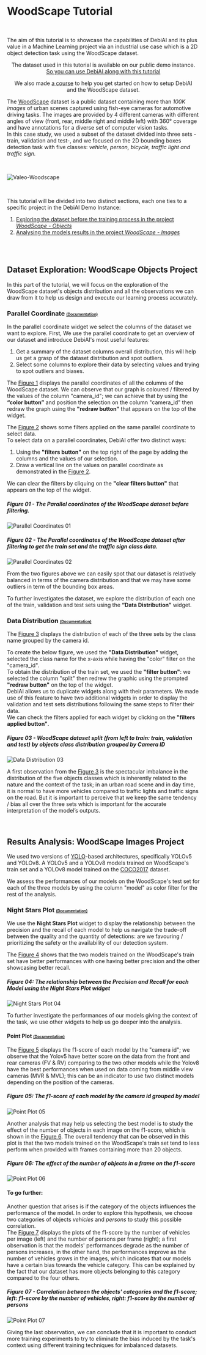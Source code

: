 # WoodScape Tutorial

<br>

The aim of this tutorial is to showcase the capabilities of DebiAI and its plus value in a Machine Learning project via an industrial use case which is a 2D object detection task using the WoodScape dataset.

<p style="text-align:center">
    The dataset used in this tutorial is available
    on our public demo instance.
    <br>
    <a href="https://demo.debiai.fr/" target="_blank">So you can use DebiAI along with this tutorial</a>
</p>

<p style="text-align:center">
    We also made <a href="https://github.com/debiai/use-cases/blob/main/woodscape/README.md" target="_blank">a course</a> to help you get started on how to setup DebiAI<br>and the WoodScape dataset.
</p>

The [WoodScape](https://woodscape.valeo.com/woodscape/) dataset is a public dataset containing more than _100K images_ of urban scenes captured using fish-eye cameras for automotive driving tasks. The images are provided by 4 different cameras with different angles of view (front, rear, middle right and middle left) with 360° coverage and have annotations for a diverse set of computer vision tasks.
<br>
In this case study, we used a subset of the dataset divided into three sets -train, validation and test-, and we focused on the 2D bounding boxes detection task with five classes: _vehicle, person, bicycle, traffic light and traffic sign._

<br>

![Valeo-Woodscape](./images/valeo.png)

<br>

This tutorial will be divided into two distinct sections, each one ties to a specific project in the DebiAI Demo Instance:

1. [Exploring the dataset before the training process in the project _WoodScape - Objects_](#dataset-exploration-woodscape-objects-project)
2. [Analysing the models results in the project _WoodScape - Images_](#results-analysis-woodscape-images-project)

<br>
<br>

## Dataset Exploration: WoodScape Objects Project

In this part of the tutorial, we will focus on the exploration of the WoodScape dataset's objects distribution and all the observations we can draw from it to help us design and execute our learning process accurately.

### Parallel Coordinate <font size="1">[(Documentation)](https://debiai.irt-systemx.fr/dashboard/widgets/1_parallel_coordinates/) </font>

In the parallel coordinate widget we select the columns of the dataset we want to explore.
First, We use the parallel coordinate to get an overview of our dataset and introduce DebiAI's most useful features: <br>

1. Get a summary of the dataset columns overall distribution, this will help us get a grasp of the dataset distribution and spot outliers.
2. Select some columns to explore their data by selecting values and trying to spot outliers and biases.

The [Figure 1](#figure-01---the-parallel-coordinates-of-the-woodscape-dataset-before-filtering) displays the parallel coordinates of all the columns of the WoodScape dataset. We can observe that our graph is coloured / filtered by the values of the column "camera_id"; we can achieve that by using the **“color button”** and position the selection on the column "camera_id" then redraw the graph using the **"redraw button"** that appears on the top of the widget.

The [Figure 2](#figure-02---the-parallel-coordinates-of-the-woodscape-dataset-after-filtering-to-get-the-train-set-and-the-traffic-sign-class-data) shows some filters applied on the same parallel coordinate to select data.
<br>
To select data on a parallel coordinates, DebiAI offer two distinct ways:

1. Using the **"filters button"** on the top right of the page by adding the columns and the values of our selection.
2. Draw a vertical line on the values on parallel coordinate as demonstrated in the [Figure 2](#figure-02---the-parallel-coordinates-of-the-woodscape-dataset-after-filtering-to-get-the-train-set-and-the-traffic-sign-class-data).

We can clear the filters by cliquing on the **"clear filters button"** that appears on the top of the widget.

##### Figure 01 - The Parallel coordinates of the WoodScape dataset before filtering.

![Parallel Coordinates 01](./images/01_Parallel_Coordinates.png)

##### Figure 02 - The Parallel coordinates of the WoodScape dataset after filtering to get the train set and the traffic sign class data.

![Parallel Coordinates 02](./images/02_Parallel_Coordinates.png)

From the two figures above we can easily spot that our dataset is relatively balanced in terms of the camera distribution and that we may have some outliers in term of the bounding box areas.

To further investigates the dataset, we explore the distribution of each one of the train, validation and test sets using the **“Data Distribution”** widget.

### Data Distribution <font size="1"> [(Documentation)](https://debiai.irt-systemx.fr/dashboard/widgets/1_parallel_coordinates/) </font>

The [Figure 3](#figure-03---woodscape-dataset-split-from-left-to-train-train-validation-and-test-by-objects-class-distribution-grouped-by-camera-id) displays the distribution of each of the three sets by the class name grouped by the camera id.

To create the below figure, we used the **"Data Distribution"** widget, selected the class name for the x-axis while having the "color" filter on the "camera_id".
<br>
To obtain the distribution of the train set, we used the **"filter button"**: we selected the column "split" then redrew the graphic using the prompted **"redraw button"** on the top of the widget.
<br>
DebiAI allows us to duplicate widgets along with their parameters. We made use of this feature to have two additional widgets in order to display the validation and test sets distributions following the same steps to filter their data.
<br>
We can check the filters applied for each widget by clicking on the **"filters applied button"**.

##### Figure 03 - WoodScape dataset split (from left to train: train, validation and test) by objects class distribution grouped by Camera ID

![Data Distribution 03](./images/03_Data_Distribution.png)

A first observation from the [Figure 3](#figure-03---woodscape-dataset-split-from-left-to-train-train-validation-and-test-by-objects-class-distribution-grouped-by-camera-id) is the spectacular imbalance in the distribution of the five objects classes which is inherently related to the nature and the context of the task; in an urban road scene and in day time, it is normal to have more vehicles compared to traffic lights and traffic signs on the road. But it is important to perceive that we keep the same tendency / bias all over the three sets which is important for the accurate interpretation of the model’s outputs. <!-- The proportion of objects is more like homogenous across the four cameras in the three sets. -->

<br>

## Results Analysis: WoodScape Images Project

We used two versions of [YOLO](https://arxiv.org/abs/1506.02640)-based architectures, specifically YOLOv5 and YOLOv8. A YOLOv5 and a YOLOv8 models trained on WoodScape's train set and a YOLOv8 model trained on the [COCO2017](https://arxiv.org/abs/1405.0312) dataset.

We assess the performances of our models on the WoodScape's test set for each of the three models by using the column "model" as color filter for the rest of the analysis.

### Night Stars Plot <font size="1"> [(Documentation)](https://debiai.irt-systemx.fr/dashboard/widgets/night_stars_plot/) </font>

We use the **Night Stars Plot** widget to display the relationship between the precision and the recall of each model to help us navigate the trade-off between the quality and the quantity of detections: are we favouring / prioritizing the safety or the availability of our detection system.

The [Figure 4](#figure-05-the-relationship-between-the-precision-and-recall-for-each-model-using-the-night-stars-plot-widget) shows that the two models trained on the WoodScape's train set have better performances with one having better precision and the other showcasing better recall.

##### Figure 04: The relationship between the Precision and Recall for each Model using the Night Stars Plot widget

![Night Stars Plot 04](./images/05_Night_Stars_Plot.png)

To further investigate the performances of our models giving the context of the task, we use other widgets to help us go deeper into the analysis.

#### Point Plot <font size="1"> [(Documentation)](https://debiai.irt-systemx.fr/dashboard/widgets/3_point_plot/)</font>

The [Figure 5](#figure-05-the-f1-score-of-each-model-by-the-camera-id-grouped-by-model) displays the f1-score of each model by the "camera id"; we observe that the Yolov5 have better score on the data from the front and rear cameras (FV & RV) comparing to the two other models while the Yolov8 have the best performances when used on data coming from middle view cameras (MVR & MVL); this can be an indicator to use two distinct models depending on the position of the cameras.

##### Figure 05: The f1-score of each model by the camera id grouped by model

![Point Plot 05](./images/06_Point_Plot_f1-score.png)

Another analysis that may help us selecting the best model is to study the effect of the number of objects in each image on the f1-score, which is shown in the [Figure 6](#figure-06-the-effect-of-the-number-of-objects-in-a-frame-on-the-f1-score). The overall tendency that can be observed in this plot is that the two models trained on the WoodScape's train set tend to less perform when provided with frames containing more than 20 objects.

##### Figure 06: The effect of the number of objects in a frame on the f1-score

![Point Plot 06](./images/07_Point_Plot_f1-score_nb-objects.png)

#### To go further:

Another question that arises is if the category of the objects influences the performance of the model. In order to explore this hypothesis, we choose two categories of objects _vehicles_ and _persons_ to study this possible correlation. <br>
The [Figure 7](#figure-07---correlation-between-the-objects-categories-and-the-f1-score-left-f1-score-by-the-number-of-vehicles-right-f1-score-by-the-number-of-persons) displays the plots of the f1-score by the number of vehicles per image (left) and the number of persons per frame (right); a first observation is that the models' performances degrade as the number of persons increases, in the other hand, the performances improve as the number of vehicles grows in the images, which indicates that our models have a certain bias towards the vehicle category. This can be explained by the fact that our dataset has more objects belonging to this category compared to the four others.

##### Figure 07 - Correlation between the objects' categories and the f1-score; left: f1-score by the number of vehicles, right: f1-score by the number of persons

![Point Plot 07](./images/08_Point_Plot_f1-score_nb-vehicles_vs_f1-score_nb_persons.png)

Giving the last observation, we can conclude that it is important to conduct more training experiments to try to eliminate the bias induced by the task's context using different training techniques for imbalanced datasets.
